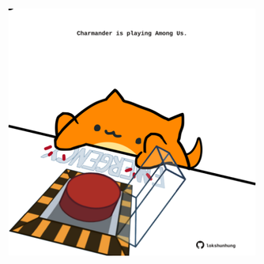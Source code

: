 <!-- built at 30/10/2023, 21:00:47 UTC -->
<p align="center">
  <img width="500" height="500" src="./ReadmeImage.svg">
</p>
